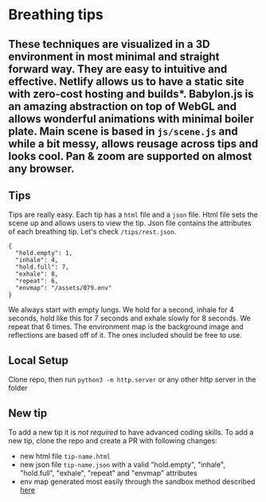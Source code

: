 # Breathing tips

## These techniques are visualized in a 3D environment in most minimal and straight forward way. They are easy to intuitive and effective. Netlify allows us to have a static site with zero-cost hosting and builds\*. Babylon.js is an amazing abstraction on top of WebGL and allows wonderful animations with minimal boiler plate. Main scene is based in `js/scene.js` and while a bit messy, allows reusage across tips and looks cool. Pan & zoom are supported on almost any browser.

## Tips
Tips are really easy. Each tip has a `html` file and a `json` file. Html file sets the scene up and allows users to view the tip. Json file contains the attributes of each breathing tip. Let's check `/tips/rest.json`.
```
{
  "hold.empty": 1,
  "inhale": 4,
  "hold.full": 7,
  "exhale": 8,
  "repeat": 6,
  "envmap": "/assets/079.env"
}
```
We always start with empty lungs. We hold for a second, inhale for 4 seconds, hold like this for 7 seconds and exhale slowly for 8 seconds. We repeat that 6 times. The environment map is the background image and reflections are based off of it. The ones included should be free to use.

## Local Setup
Clone repo, then run `python3 -m http.server` or any other http server in the folder

## New tip
To add a new tip it is *not required* to have advanced coding skills. To add a new tip, clone the repo and create a PR with following changes:
- new html file `tip-name.html`
- new json file `tip-name.json` with a valid "hold.empty", "inhale", "hold.full", "exhale", "repeat" and "envmap" attributes
- env map generated most easily through the sandbox method described [here](https://doc.babylonjs.com/how_to/use_hdr_environment#sandbox)